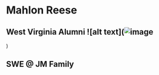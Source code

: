 # Mahlon Reese

## West Virginia Alumni ![alt text](![image](https://github.com/user-attachments/assets/ab4ab6fd-a611-489c-af80-dd8968c535ac)
)

## SWE @ JM Family






